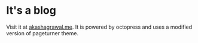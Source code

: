 It's a blog
=============

Visit it at [akashagrawal.me](http://akashagrawal.me). It is powered by octopress and uses a modified version of pageturner theme.
